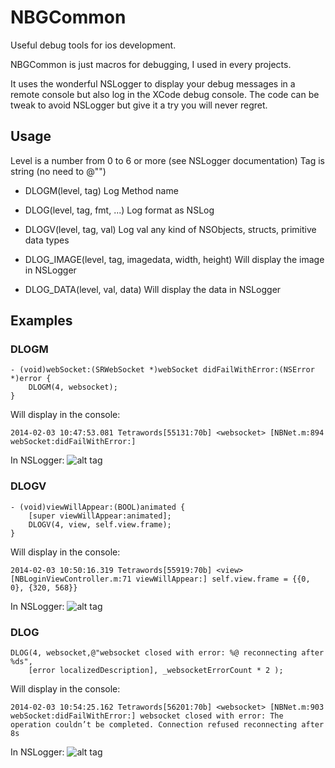 # NBGCommon

Useful debug tools for ios development.

NBGCommon is just macros for debugging, I used in every projects.

It uses the wonderful NSLogger to display your debug messages in a remote console but also log in the XCode debug console.
The code can be tweak to avoid NSLogger but give it a try you will never regret.

## Usage

Level is a number from 0 to 6 or more (see NSLogger documentation)
Tag is string (no need to @"")

* DLOGM(level, tag) Log Method name

* DLOG(level, tag, fmt, ...) Log format as NSLog

* DLOGV(level, tag, val) Log val any kind of NSObjects, structs, primitive data types

* DLOG_IMAGE(level, tag, imagedata, width, height) Will display the image in NSLogger
* DLOG_DATA(level, val, data) Will display the data in NSLogger

## Examples

### DLOGM
```objc
- (void)webSocket:(SRWebSocket *)webSocket didFailWithError:(NSError *)error {
    DLOGM(4, websocket);
}
``` 

Will display in the console:
```
2014-02-03 10:47:53.081 Tetrawords[55131:70b] <websocket> [NBNet.m:894 webSocket:didFailWithError:]
```

In NSLogger:
![alt tag](https://raw.github.com/akhenakh/NBGCommon/master/img/dlogm.png)

### DLOGV
```objc
- (void)viewWillAppear:(BOOL)animated {
    [super viewWillAppear:animated];
    DLOGV(4, view, self.view.frame);
}
```

Will display in the console:
```
2014-02-03 10:50:16.319 Tetrawords[55919:70b] <view> [NBLoginViewController.m:71 viewWillAppear:] self.view.frame = {{0, 0}, {320, 568}}
```
In NSLogger:
![alt tag](https://raw.github.com/akhenakh/NBGCommon/master/img/dlogv.png)

### DLOG
```objc
DLOG(4, websocket,@"websocket closed with error: %@ reconnecting after %ds",
    [error localizedDescription], _websocketErrorCount * 2 );
```

Will display in the console:
```
2014-02-03 10:54:25.162 Tetrawords[56201:70b] <websocket> [NBNet.m:903 webSocket:didFailWithError:] websocket closed with error: The operation couldn’t be completed. Connection refused reconnecting after 8s
```
In NSLogger:
![alt tag](https://raw.github.com/akhenakh/NBGCommon/master/img/dlog.png)
